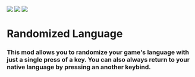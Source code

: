 [![](https://cdn.jsdelivr.net/npm/@intergrav/devins-badges@3/assets/cozy/requires/fabric-api_vector.svg)](https://modrinth.com/mod/fabric-api) [![](https://cdn.jsdelivr.net/npm/@intergrav/devins-badges@3/assets/cozy/available/github_vector.svg)](https://github.com/Blayung/randomized-language-mod) ![](https://cdn.jsdelivr.net/npm/@intergrav/devins-badges@3/assets/cozy/unsupported/forge_vector.svg)

# Randomized Language
### This mod allows you to randomize your game's language with just a single press of a key. You can also always return to your native language by pressing an another keybind.
